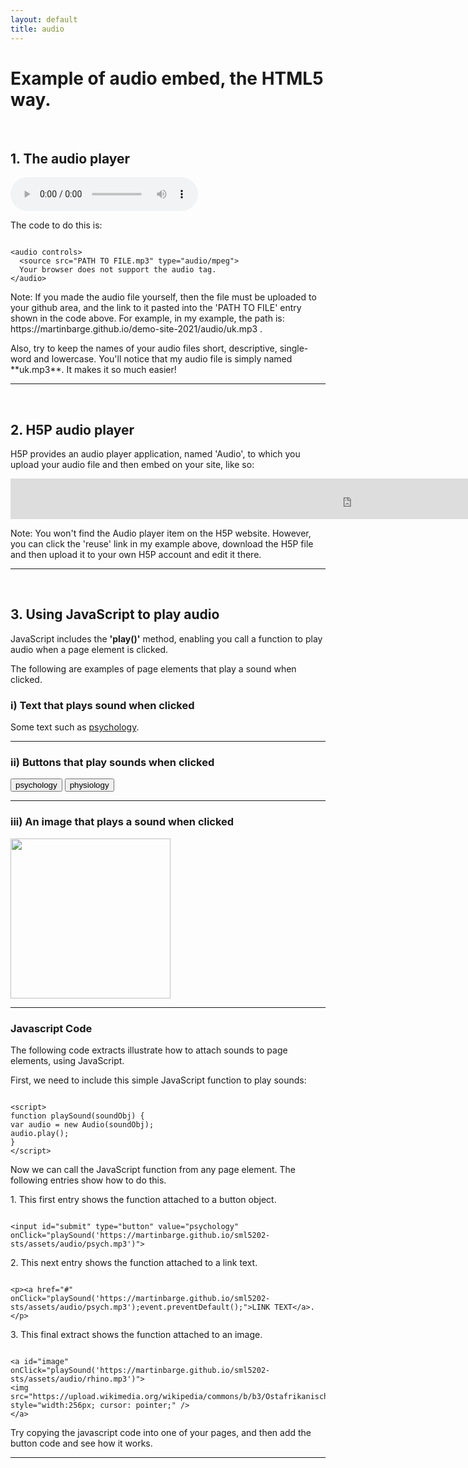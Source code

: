 ```yaml
---
layout: default
title: audio
---
```


<h1>Example of audio embed, the HTML5 way.</h1> 
<p id="part1">&nbsp;</p>
<h2>1. The audio player</h2> 
<audio controls> 
<source src="https://martinbarge.github.io/demo-site-2021/audio/uk.mp3" type="audio/mpeg">
Your browser does not support the audio tag.
</audio>
<p>The code to do this is:</p>

```

<audio controls>
  <source src="PATH TO FILE.mp3" type="audio/mpeg">
  Your browser does not support the audio tag.
</audio> 

```

<p>Note: If you made the audio file yourself, then the file must be uploaded to your github area, and the link to it pasted into the 'PATH TO FILE' entry shown in the code above. For example, in my example, the path is: https://martinbarge.github.io/demo-site-2021/audio/uk.mp3 .</p>
<p>Also, try to keep the names of your audio files short, descriptive, single-word and lowercase. You'll notice that my audio file is simply named **uk.mp3**. It makes it so much easier! </p>
<hr>
<p id="part2">&nbsp;</p>
<h2>2. H5P audio player</h2> 
<p>H5P provides an audio player application, named 'Audio', to which you upload your audio file and then embed on your site, like so:</p>

<iframe src="https://h5p.org/h5p/embed/439512" width="1090" height="65" frameborder="0" allowfullscreen="allowfullscreen" allow="geolocation *; microphone *; camera *; midi *; encrypted-media *"></iframe><script src="https://h5p.org/sites/all/modules/h5p/library/js/h5p-resizer.js" charset="UTF-8"></script>

<p>Note: You won't find the Audio player item on the H5P website. However, you can click the 'reuse' link in my example above, download the H5P file and then upload it to your own H5P account and edit it there.</p>

<hr>
<p id="part3">&nbsp;</p>
<h2>3. Using JavaScript to play audio</h2>
<p id="part3">JavaScript includes the <strong>'play()'</strong> method, enabling you call a function to play audio when a page element is clicked.</p>
<p>The following are examples of page elements that play a sound when clicked.</p>

<h3>i) Text that plays sound when clicked</h3>
<p>Some text such as <a href="#" onClick="playSound('https://martinbarge.github.io/sml5202-sts/assets/audio/psych.mp3');event.preventDefault();">psychology</a>.</p>

<hr>
<h3>ii) Buttons that play sounds when clicked</h3>

<form> 
<input id="submit" type="button" value="psychology" onClick="playSound('https://martinbarge.github.io/sml5202-sts/assets/audio/psych.mp3')"> 
<input id="submit" type="button" value="physiology" onClick="playSound('https://martinbarge.github.io/sml5202-sts/assets/audio/physiology.mp3')"> 
</form>

<hr>
<h3>iii) An image that plays a sound when clicked</h3>
<a id="image" onClick="playSound('https://martinbarge.github.io/sml5202-sts/assets/audio/rhino.mp3')"><img
src="https://upload.wikimedia.org/wikipedia/commons/b/b3/Ostafrikanisches_Spitzmaulnashorn.JPG" style="width:256px; cursor: pointer;" /></a> 
<hr>

<!-- JavaScript Function -->
<script>
function playSound(soundObj) {
var audio = new Audio(soundObj);
audio.play();
}
</script>

<h3>Javascript Code</h3>
<p>The following code extracts illustrate how to attach sounds to page elements, using JavaScript.</p>

<p>First, we need to include this simple JavaScript function to play sounds:</p>

```
  
<script>
function playSound(soundObj) {
var audio = new Audio(soundObj);
audio.play();
}
</script>

```

<p>Now we can call the JavaScript function from any page element. The following entries show how to do this.</p>

<p>1. This first entry shows the function attached to a button object.</p>

```
  
<input id="submit" type="button" value="psychology" onClick="playSound('https://martinbarge.github.io/sml5202-sts/assets/audio/psych.mp3')"> 

```

<p>2. This next entry shows the function attached to a link text.</p>

```
  
<p><a href="#" onClick="playSound('https://martinbarge.github.io/sml5202-sts/assets/audio/psych.mp3');event.preventDefault();">LINK TEXT</a>.</p>

```

<p>3. This final extract shows the function attached to an image.</p>

```

<a id="image" onClick="playSound('https://martinbarge.github.io/sml5202-sts/assets/audio/rhino.mp3')">
<img src="https://upload.wikimedia.org/wikipedia/commons/b/b3/Ostafrikanisches_Spitzmaulnashorn.JPG" style="width:256px; cursor: pointer;" />
</a>

```

<p>Try copying the javascript code into one of your pages, and then add the button code and see how it works.</p>

<hr>

